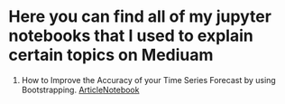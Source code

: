 # Here you can find all of my jupyter notebooks that I used to explain certain topics on Mediuam

1. How to Improve the Accuracy of your Time Series Forecast by using Bootstrapping. [Article](https://medium.com/@NiclasPopovic0402/how-to-improve-the-accuracy-of-your-time-series-forecast-by-using-bootstrapping-c5a81ce3abe6)[Notebook](https://github.com/NiclasPopovic/Medium/blob/main/00%20Medium%20Bootstrapping.ipynb)
